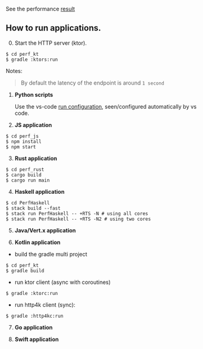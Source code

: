 
See the performance [result](./results.md)

## How to run applications.

0. Start the HTTP server (ktor).

  ```shell
  $ cd perf_kt
  $ gradle :ktors:run
  ```

  Notes:
  > By default the latency of the endpoint is around `1 second`

1. __Python scripts__

    Use the vs-code [run configuration](perf_python/.vscode/launch.json), seen/configured automatically by vs code.

2. __JS application__

  ```shell
  $ cd perf_js
  $ npm install
  $ npm start
  ```

3. __Rust application__

  ```shell
  $ cd perf_rust
  $ cargo build
  $ cargo run main
  ```

4. __Haskell application__

  ```shell
  $ cd PerfHaskell
  $ stack build --fast
  $ stack run PerfHaskell -- +RTS -N # using all cores
  $ stack run PerfHaskell -- +RTS -N2 # using two cores
  ```

5. __Java/Vert.x application__

6. __Kotlin application__

  - build the gradle multi project
  ```shell
  $ cd perf_kt
  $ gradle build
  ```

  - run ktor client (async with coroutines)
  ```shell
  $ gradle :ktorc:run
  ```

  - run http4k client (sync):
  ```shell
  $ gradle :http4kc:run
  ```

7. __Go application__

8. __Swift application__










